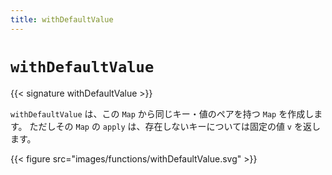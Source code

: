 ```yaml
---
title: withDefaultValue
---
```


# `withDefaultValue`

{{< signature withDefaultValue >}}

`withDefaultValue` は、この `Map` から同じキー・値のペアを持つ `Map` を作成します。
ただしその `Map` の `apply` は、存在しないキーについては固定の値 `v` を返します。

{{< figure src="images/functions/withDefaultValue.svg" >}}
